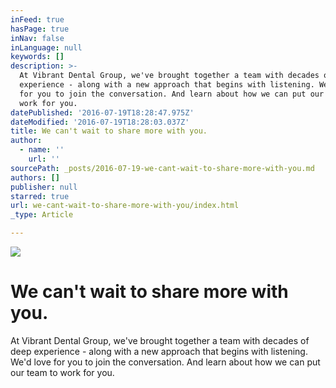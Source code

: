 ```yaml
---
inFeed: true
hasPage: true
inNav: false
inLanguage: null
keywords: []
description: >-
  At Vibrant Dental Group, we've brought together a team with decades of deep
  experience - along with a new approach that begins with listening. We'd love
  for you to join the conversation. And learn about how we can put our team to
  work for you. 
datePublished: '2016-07-19T18:28:47.975Z'
dateModified: '2016-07-19T18:28:03.037Z'
title: We can't wait to share more with you.
author:
  - name: ''
    url: ''
sourcePath: _posts/2016-07-19-we-cant-wait-to-share-more-with-you.md
authors: []
publisher: null
starred: true
url: we-cant-wait-to-share-more-with-you/index.html
_type: Article

---
```

![](https://the-grid-user-content.s3-us-west-2.amazonaws.com/617abba1-638f-4365-bed1-71c41ed1e6d2.jpg)

# We can't wait to share more with you.

At Vibrant Dental Group, we've brought together a team with decades of deep experience - along with a new approach that begins with listening. We'd love for you to join the conversation. And learn about how we can put our team to work for you.